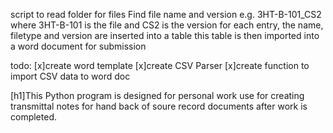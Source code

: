 script to read folder for files
Find file name and version e.g. 3HT-B-101_CS2 where 3HT-B-101 is the file and CS2 is the version
for each entry, the name, filetype and version are inserted into a table
this table is then imported into a word document for submission 

todo:
[x]create word template 
[x]create CSV Parser
[x]create function to import CSV data to word doc

[h1]This Python program is designed for personal work use for creating transmittal notes for hand back of soure record documents after work is completed.
